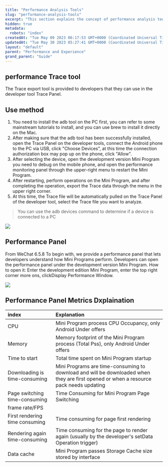 ```yaml
---
title: "Performance Analysis Tools"
slug: "performance-analysis-tools"
excerpt: "This section explains the concept of performance analysis tools."
hidden: true
metadata: 
  robots: "index"
createdAt: "Tue May 09 2023 06:17:53 GMT+0000 (Coordinated Universal Time)"
updatedAt: "Tue May 30 2023 05:27:41 GMT+0000 (Coordinated Universal Time)"
layout: "default"
parent: "Performance and Experience"
grand_parent: "Guide"
---
```

## performance Trace tool

The Trace export tool is provided to developers that they can use in the developer tool Trace Panel.

## Use method

1. You need to install the adb tool on the PC first, you can refer to some mainstream tutorials to install, and you can use brew to install it directly on the Mac.
2. After making sure that the adb tool has been successfully installed, open the Trace Panel on the developer tools, connect the Android phone to the PC via USB, click "Choose Devices", at this time the connection authorization box may pop up on the phone, click "Allow".
3. After selecting the device, open the development version Mini Program you need to debug on the mobile phone, and open the performance monitoring panel through the upper-right menu to restart the Mini Program.
4. After restarting, perform operations on the Mini Program, and after completing the operation, export the Trace data through the menu in the upper right corner.
5. At this time, the Trace file will be automatically pulled on the Trace Panel of the developer tool, select the Trace file you want to analyze.

> You can use the adb devices command to determine if a device is connected to a PC

![](https://files.readme.io/bc4a495-small-134cfb9-37.translated.jpg)

## Performance Panel

From WeChat 6.5.8 To begin with, we provide a performance panel that lets developers understand how Mini Programs perform. Developers can open the performance panel under the development version Mini Program. How to open it: Enter the development edition Mini Program, enter the top right corner more ons, clickDisplay Performance Window.

![](https://files.readme.io/6eb06a8-small-3064489-38.translated.jpg)

## Performance Panel Metrics Dxplaination

| index                          | Explanation                                                                                                                           |
| :----------------------------- | :------------------------------------------------------------------------------------------------------------------------------------ |
| CPU                            | Mini Program process CPU Occupancy, only Android Under offers                                                                         |
| Memory                         | Memory footprint of the Mini Program process (Total Pss), only Android Under offers                                                   |
| Time to start                  | Total time spent on Mini Program startup                                                                                              |
| Downloading is time-consuming  | Mini Programs are time-consuming to download and will be downloaded when they are first opened or when a resource pack needs updating |
| Page switching time-consuming  | Time Consuming for Mini Program Page Switching                                                                                        |
| frame rate/FPS                 |                                                                                                                                       |
| First rendering time consuming | Time consuming for page first rendering                                                                                               |
| Rendering again time-consuming | Time consuming for the page to render again (usually by the developer's setData Operation trigger)                                    |
| Data cache                     | Mini Program passes Storage Cache size stored by interface                                                                            |
